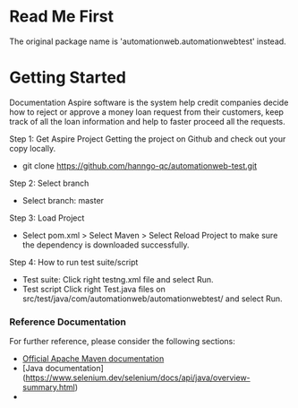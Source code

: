 # Read Me First
The original package name is 'automationweb.automationwebtest' instead.

# Getting Started
Documentation
Aspire software is the system help credit companies decide how to reject or approve a money loan request from their customers,
keep track of all the loan information and help to faster proceed all the requests.

Step 1: Get Aspire Project
Getting the project on Github and check out your copy locally.
- git clone https://github.com/hanngo-qc/automationweb-test.git

Step 2: Select branch 
- Select branch: master

Step 3: Load Project
- Select pom.xml > Select Maven > Select Reload Project to make sure the dependency is downloaded successfully.

Step 4: How to run test suite/script
- Test suite: Click right testng.xml file and select Run.
- Test script Click right Test.java files on src/test/java/com/automationweb/automationwebtest/ and select Run.

### Reference Documentation
For further reference, please consider the following sections:
* [Official Apache Maven documentation](https://maven.apache.org/guides/index.html)
* [Java documentation] (https://www.selenium.dev/selenium/docs/api/java/overview-summary.html)
* 


